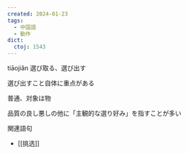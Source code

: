 ```yaml
---
created: 2024-01-23
tags:
  - 中国語
  - 動作
dict:
  ctoj: 1543
---
```

tiāojiǎn
選び取る、選び出す

選び出すこと自体に重点がある

普通、対象は物

品質の良し悪しの他に「主観的な選り好み」を指すことが多い

関連語句
- [[挑选]]
